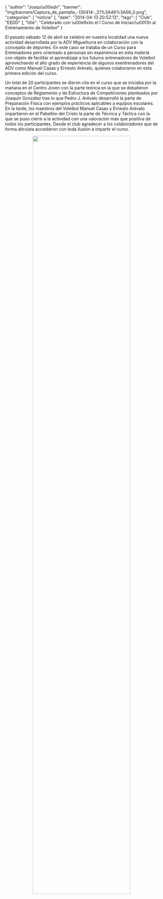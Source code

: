 {
  "author": "Joaqu\u00edn", 
  "banner": "img/banners/Captura_de_pantalla_-_130414_-_21%3A46%3A58_0.png", 
  "categories": [
    "noticia"
  ], 
  "date": "2014-04-13 20:52:13", 
  "tags": [
    "Club", 
    "EEDD"
  ], 
  "title": "Celebrado con \u00e9xito el I Curso de Iniciaci\u00f3n al Entrenamiento de Voleibol"
}

El pasado sábado 12 de abril se celebró en nuestra localidad una nueva actividad desarrollada por la ADV Miguelturra en colaboración con la concejalía de deportes. En este caso se trataba de un Curso para Entrenadores pero orientado a personas sin experiencia en esta materia con objeto de facilitar el aprendizaje a los futuros entrenadores de Voleibol aprovechando el alto grado de experiencia de algunos exentrenadores del ADV como Manuel Casas y Ernesto Arévalo, quienes colaboraron en esta primera edición del curso.

Un total de 20 participantes se dieron cita en el curso que se iniciaba por la mañana en el Centro Joven con la parte teórica en la que se debatieron conceptos de Reglamento y de Estructura de Competiciones planteados por Joaquín González tras lo que Pedro J. Arévalo desarrolló la parte de Preparación Física con ejemplos prácticos aplicables a equipos escolares. En la tarde, los maestros del Voleibol Manuel Casas y Ernesto Arévalo impartieron en el Pabellón del Cristo la parte de Técnica y Táctica con la que se puso cierre a la actividad con una valoración más que positiva de todos los participantes. Desde el club agradecer a los colaboradores que de forma altruista accedieron con toda ilusión a impartir el curso.

<center>
<a target="_new" href="http://www.advmiguelturra.org/img/banners/Captura%20de%20pantalla%20-%20130414%20-%2021%3A46%3A58_0.png"> 
<img width="80%" align="center" src="http://www.advmiguelturra.org/img/banners/Captura%20de%20pantalla%20-%20130414%20-%2021%3A46%3A58_0.png"/> </a>
</center>


